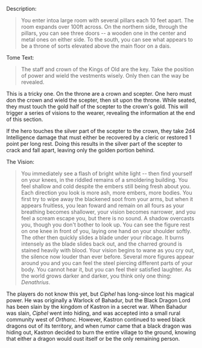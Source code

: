 Description:
> You enter intoa large room with several pillars each 10 feet apart. The room expands over 100ft across. On the northern side, through the pillars, you can see three doors -- a wooden one in the center and metal ones on either side. To the south, you can see what appears to be a throne of sorts elevated above the main floor on a dais.

Tome Text:
> The staff and crown of the Kings of Old are the key. Take the position of power and wield the vestments wisely. Only then can the way be revealed.

This is a tricky one. On the throne are a crown and scepter. One hero must don the crown and wield the scepter, then sit upon the throne. While seated, they must touch the gold half of the scepter to the crown's gold. This will trigger a series of visions to the wearer, revealing the information at the end of this section.

If the hero touches the silver part of the scepter to the crown, they take 2d4 Intelligence damage that must either be recovered by a cleric or restored 1 point per long rest. Doing this results in the silver part of the scepter to crack and fall apart, leaving only the golden portion behind.

The Vision:
> You immediately see a flash of bright white light -- then find yourself on your knees, in the riddled remains of a smoldering building.  You feel shallow and cold despite the embers still being fresh about you. Each direction you look is more ash, more embers, more bodies. You first try to wipe away the blackened soot from your arms, but when it appears fruitless, you lean foward and remain on all fours as your breathing becomes shallower, your vision becomes narrower, and you feel a scream escape you, but there is no sound.
> A shadow overcasts you, though you don't bother to look up. You can see the figure rest on one knee in front of you, laying one hand on your shoulder softly. The other then quickly slides a blade under your ribcage. It burns intensely as the blade slides back out, and the charred ground is stained heavily with blood. Your vision begins to wane as you cry out, the silence now louder than ever before. Several more figures appear around you and you can feel the steel piercing different parts of your body. You cannot hear it, but you can feel their satisfied laughter.  As the world grows darker and darker, you think only one thing: *Denathrius*.

The players do not know this yet, but *Ciphel* has long-since lost his magical power. He was originally a Warlock of Bahadur, but the Black Dragon Lord has been slain by the kingdom of Kastron in a secret war. When Bahadur was slain, *Ciphel* went into hiding, and was accepted into a small rural community west of *Orthanc*. However, Kastron continued to weed black dragons out of its territory, and when rumor came that a black dragon was hiding out, Kastron decided to burn the entire village to the ground, knowing that either a dragon would oust itself or be the only remaining person.